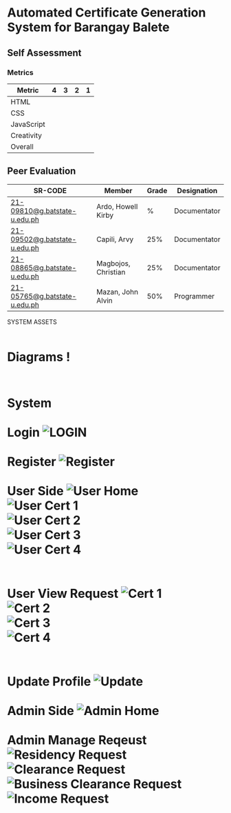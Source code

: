 # Automated Certificate Generation System for Barangay Balete

## Self Assessment

### Metrics
| Metric     | 4    | 3    | 2    | 1    |
|------------|------|------|------|------|
| HTML       |      |      |      |      |
| CSS        |      |      |      |      |
| JavaScript |      |      |      |      |
| Creativity |      |      |      |      |
| Overall    |      |      |      |      |

## Peer Evaluation

| SR-CODE                        | Member              | Grade | Designation  |
|-------------------------------|---------------------|-------|--------------|
| 21-09810@g.batstate-u.edu.ph   | Ardo, Howell Kirby  | %     | Documentator |
| 21-09502@g.batstate-u.edu.ph   | Capili, Arvy        | 25%   | Documentator |
| 21-08865@g.batstate-u.edu.ph   | Magbojos, Christian | 25%   | Documentator |
| 21-05765@g.batstate-u.edu.ph   | Mazan, John Alvin   | 50%   | Programmer   |
SYSTEM ASSETS
<br><br><h1> Diagrams
!
<br><br><h1> System
<br><br> Login
![LOGIN](https://github.com/JohnAlvinMazan/FINALS/blob/main/assests/Login.png)
<br>
<br>Register
![Register](https://github.com/JohnAlvinMazan/FINALS/blob/main/assests/Register.png)
<br><br> User Side
![User Home](https://github.com/JohnAlvinMazan/FINALS/blob/main/assests/User%20Page.png)<br>
![User Cert 1](https://github.com/JohnAlvinMazan/FINALS/blob/main/assests/Residency%20Request.png)<br>
![User Cert 2](https://github.com/JohnAlvinMazan/FINALS/blob/main/assests/Clearance%20Request.png)<br>
![User Cert 3](https://github.com/JohnAlvinMazan/FINALS/blob/main/assests/Business%20Clearance%20Request.png)<br>
![User Cert 4](https://github.com/JohnAlvinMazan/FINALS/blob/main/assests/Income%20Request.png)<br>
<br><br> User View Request
![Cert 1](https://github.com/JohnAlvinMazan/FINALS/blob/main/assests/Residency%20View.png)<br>
![Cert 2](https://github.com/JohnAlvinMazan/FINALS/blob/main/assests/Clearance%20View.png)<br>
![Cert 3](https://github.com/JohnAlvinMazan/FINALS/blob/main/assests/Business%20Clearance%20View.png)<br>
![Cert 4](https://github.com/JohnAlvinMazan/FINALS/blob/main/assests/Income%20View.png)<br>
<br><br> Update Profile
![Update](https://github.com/JohnAlvinMazan/FINALS/blob/main/assests/Update.png)
<br><br>Admin Side
![Admin Home](https://github.com/JohnAlvinMazan/FINALS/blob/main/assests/Admin%20Page.png)
<br><br>Admin Manage Reqeust
![Residency Request](https://github.com/JohnAlvinMazan/FINALS/blob/main/assests/Residency%20Request%20-%20dummy%20data.png)<br>
![Clearance Request](https://github.com/JohnAlvinMazan/FINALS/blob/main/assests/Clearance%20Request%20-%20dummy%20data.png)<br>
![Business Clearance Request](https://github.com/JohnAlvinMazan/FINALS/blob/main/assests/Business%20Clearance%20Request%20-%20dummy%20data.png)<br>
![Income Request](https://github.com/JohnAlvinMazan/FINALS/blob/main/assests/Clearance%20Request%20-%20dummy%20data.png)<br>
